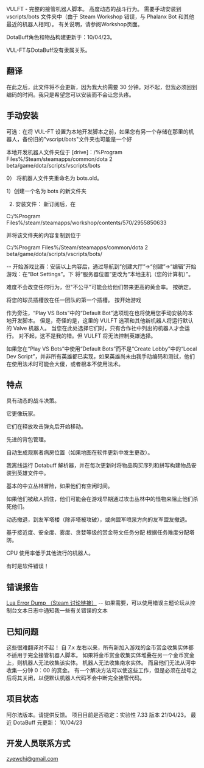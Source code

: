 VULFT - 完整的接管机器人脚本。 高度动态的战斗行为。 需要手动安装到 vscripts/bots 文件夹中（由于 Steam Workshop 错误，与 Phalanx Bot 和其他最近的机器人相同）。 有关说明，请参阅Workshop页面。

DotaBuff角色和物品构建更新于：10/04/23。

VUL-FT与DotaBuff没有隶属关系。


## 翻译

在此之后，此文件将不会更新，因为我大约需要 30 分钟。对不起，但我必须回到编码的时间。我只是希望您可以安装而不会让您头疼。



##  手动安装  

可选：在将 VUL-FT 设置为本地开发脚本之前，如果您有另一个存储在那里的机器人，备份旧的"vscript/bots"文件夹也可能是一个好

本地开发机器人文件夹位于 [drive]：/%Program Files%/Steam/steamapps/common/dota 2 beta/game/dota/scripts/vscripts/bots 

0） 将机器人文件夹重命名为 bots.old。 

1）创建一个名为 bots 的新文件夹 

2) 安装文件： 新订阅后，在 

C:/%Program Files%/steam/steamapps/workshop/contents/570/2955850633

并将该文件夹的内容复制到位于

C:/%Program Files%/Steam/steamapps/common/dota 2 beta/game/dota/scripts/vscripts/bots/


-- 开始游戏比赛：安装以上内容后，通过导航到“创建大厅”->“创建”->“编辑”开始游戏：在“Bot Settings”。下 将“服务器位置”更改为“本地主机（您的计算机）”。


难度不会改变任何行为，但"不公平"可能会给他们带来更高的黄金率。 按确定。 


将您的球员插槽放在任一团队的第一个插槽。 按开始游戏


作为旁注，“Play VS Bots”中的“Default Bot”选项现在也将使用您手动安装的本地开发脚本。 但是，奇怪的是，这里的 VULFT 选项和其他新机器人将运行默认的 Valve 机器人。 当您在此处选择它们时，只有合作社中列出的机器人才会运行。 对不起，这不是我的错。但 VULFT 将无法控制英雄选择。


如果您在“Play VS Bots”中使用“Default Bots”而不是“Create Lobby”中的“Local Dev Script”，并非所有英雄都已实现，如果英雄尚未由我手动编码和测试，他们在使用法术时可能会大傻，或者根本不使用法术。



## 特点 

具有动态的战斗决策。 

它更像玩家。 

它们在释放攻击弹丸后开始移动。 

先进的背包管理。 

自动生成观察者病房位置（如果地图在软件更新中发生更改）。 

我离线运行 Dotabuff 解析器，并在每次更新时将物品购买序列和拼写构建物品安装到英雄文件中。

基本的中立丛林冒险，如果他们有空闲时间。 

如果他们被敌人抓住，他们可能会在游戏早期通过攻击丛林中的怪物来阻止他们杀死他们。 

动态撤退，到友军塔楼（除非塔被攻破），或向盟军喷泉方向的友军盟友撤退。 

基于接近度、安全度、雾度、贪婪等级的赏金符文任务分配 根据任务难度分配塔防。 

CPU 使用率低于其他流行的机器人。 

有时是软件错误！



## 错误报告

[Lua Error Dump （Steam 讨论链接）](https://steamcommunity.com/workshop/filedetails/discussion/2955850633/5243919379689834298/) -- 如果需要，可以使用错误主题论坛从控制台文本日志中通知我一些有关错误的文本


## 已知问题

这些很难翻译对不起！ 自 7.x 左右以来，所有新加入游戏的金币赏金收集实体都不适用于完全接管机器人脚本。 如果将金币赏金收集实体堆叠在另一个金币赏金上，则机器人无法收集该实体。 机器人无法收集南水实体。 而且他们无法从河中收集一分钟 0：00 的赏金。 有一个解决方法可以使这些工作，但是必须在战号之后将其关闭，以便默认机器人代码不会中断完全接管代码。



## 项目状态 

阿尔法版本。请提供反馈。
项目目前是否稳定：实验性 7.33 版本 21/04/23。
最近 DotaBuff 元更新： 10/04/23 


## 开发人员联系方式 

zyewchi@gmail.com
